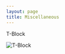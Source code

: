 ```yaml
---
layout: page
title: Miscellaneous
---
```


T-Block

<img alt="T-Block" title="Click Me" onclick="rotate();" id="image" src="http://slasm.com/images/tblock.gif"/>
